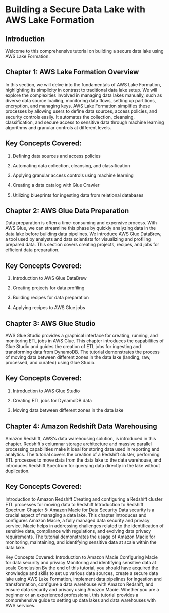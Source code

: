 # Building a Secure Data Lake with AWS Lake Formation
## Introduction
Welcome to this comprehensive tutorial on building a secure data lake using AWS Lake Formation. 

## Chapter 1: AWS Lake Formation Overview
In this section, we will delve into the fundamentals of AWS Lake Formation, highlighting its simplicity in contrast to traditional data lake setup. We will explore the complexities involved in managing data lakes manually, such as diverse data source loading, monitoring data flows, setting up partitions, encryption, and managing keys. AWS Lake Formation simplifies these processes by allowing users to define data sources, access policies, and security controls easily. It automates the collection, cleansing, classification, and secure access to sensitive data through machine learning algorithms and granular controls at different levels.

## Key Concepts Covered:
1. Defining data sources and access policies

2. Automating data collection, cleansing, and classification

3. Applying granular access controls using machine learning

4. Creating a data catalog with Glue Crawler

5. Utilizing blueprints for ingesting data from relational databases

## Chapter 2: AWS Glue Data Preparation
Data preparation is often a time-consuming and expensive process. With AWS Glue, we can streamline this phase by quickly analyzing data in the data lake before building data pipelines. We introduce AWS Glue DataBrew, a tool used by analysts and data scientists for visualizing and profiling prepared data. This section covers creating projects, recipes, and jobs for efficient data preparation.

## Key Concepts Covered:
1. Introduction to AWS Glue DataBrew

2. Creating projects for data profiling

3. Building recipes for data preparation

4. Applying recipes to AWS Glue jobs

## Chapter 3: AWS Glue Studio
AWS Glue Studio provides a graphical interface for creating, running, and monitoring ETL jobs in AWS Glue. This chapter introduces the capabilities of Glue Studio and guides the creation of ETL jobs for ingesting and transforming data from DynamoDB. The tutorial demonstrates the process of moving data between different zones in the data lake (landing, raw, processed, and curated) using Glue Studio.

## Key Concepts Covered:
1. Introduction to AWS Glue Studio

2. Creating ETL jobs for DynamoDB data

3. Moving data between different zones in the data lake

## Chapter 4: Amazon Redshift Data Warehousing
Amazon Redshift, AWS's data warehousing solution, is introduced in this chapter. Redshift's columnar storage architecture and massive parallel processing capabilities make it ideal for storing data used in reporting and analytics. The tutorial covers the creation of a Redshift cluster, performing ETL processes to move data from the data lake to the data warehouse, and introduces Redshift Spectrum for querying data directly in the lake without duplication.

## Key Concepts Covered:
Introduction to Amazon Redshift
Creating and configuring a Redshift cluster
ETL processes for moving data to Redshift
Introduction to Redshift Spectrum
Chapter 5: Amazon Macie for Data Security
Data security is a crucial aspect of managing a data lake. This chapter introduces and configures Amazon Macie, a fully managed data security and privacy service. Macie helps in addressing challenges related to the identification of sensitive data, compliance with regulations, and evolving data privacy requirements. The tutorial demonstrates the usage of Amazon Macie for monitoring, maintaining, and identifying sensitive data at scale within the data lake.

Key Concepts Covered:
Introduction to Amazon Macie
Configuring Macie for data security and privacy
Monitoring and identifying sensitive data at scale
Conclusion
By the end of this tutorial, you should have acquired the knowledge and skills to set up various data sources, create a secure data lake using AWS Lake Formation, implement data pipelines for ingestion and transformation, configure a data warehouse with Amazon Redshift, and ensure data security and privacy using Amazon Macie. Whether you are a beginner or an experienced professional, this tutorial provides a comprehensive guide to setting up data lakes and data warehouses with AWS services.

